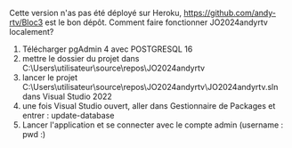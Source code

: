 Cette version n'as pas été déployé sur Heroku, https://github.com/andy-rtv/Bloc3 est le bon dépôt.
Comment faire fonctionner JO2024andyrtv localement? 
1. Télécharger pgAdmin 4 avec POSTGRESQL 16
2. mettre le dossier du projet dans C:\Users\utilisateur\source\repos\JO2024andyrtv
3. lancer le projet C:\Users\utilisateur\source\repos\JO2024andyrtv\JO2024andyrtv.sln dans Visual Studio 2022
4. une fois Visual Studio ouvert, aller dans Gestionnaire de Packages et entrer : update-database
5. Lancer l'application et se connecter avec le compte admin (username :  pwd :)
